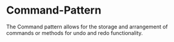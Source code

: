 # Command-Pattern
The Command pattern allows for the storage and arrangement of commands or methods for undo and redo functionality.
